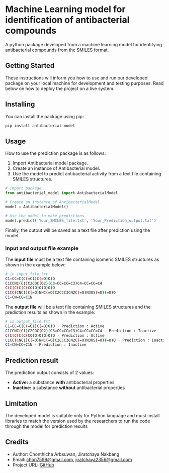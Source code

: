 # Machine Learning model for identification of antibacterial compounds

A python package developed from a machine learning model for identifying antibacterial compounds from the SMILES format.

## Getting Started

These instructions will inform you how to use and run our developed package on your local machine for development and testing purposes. Read below on how to deploy the project on a live system.

## Installing
You can install the package using pip:

```bash 
pip install antibacterial-model 
```
## Usage
How to use the prediction package is as follows:
1. Import Antibacterial model package.
2. Create an instance of Antibacterial model.
3. Use the model to predict antibacterial activity from a text file containing SMILES structures.

```python
# import package  
from antibacterial_model import AntibacterialModel

# Create an instance of AntibacterialModel
model = AntibacterialModel()

# Use the model to make predictions
model.predict('Your_SMILES_file.txt', 'Your_Prediction_output.txt')
```
Finally, the output will be saved as a text file after prediction using the model.


### Input and output file example
The **input file** must be a text file containing isomeric SMILES structures as shown in the example below:

```bash
# in input_file.txt
C1=CC=C(C(=C1)C(=O)O)O 
C1CCNC(C1)C2COC(O2)(C3=CC=CC=C3)C4=CC=CC=C4
C(C(C(C(C(CO)O)O)O)O)O
C1CC(CNC1)C(=O)NNC(=O)C2CCC3CN2C(=O)N3OS(=O)(=O)O
C1=CN=CC=C1N
```
The **output file** will be a text file containing SMILES structures and the prediction results as shown in the example:

```bash
# in output_file.txt
C1=CC=C(C(=C1)C(=O)O)O - Prediction : Active
C1CCNC(C1)C2COC(O2)(C3=CC=CC=C3)C4=CC=CC=C4 - Prediction : Inactive
C(C(C(C(C(CO)O)O)O)O)O - Prediction : Active
C1CC(CNC1)C(=O)NNC(=O)C2CCC3CN2C(=O)N3OS(=O)(=O)O - Prediction : Inactive
C1=CN=CC=C1N - Prediction : Inactive
```
## Prediction result
The prediction output consists of 2 values:
- **Active:** a substance **with** antibacterial properties
- **Inactive:** a substance **without** antibacterial properties

## Limitation
The developed model is suitable only for Python language and must install libraries to match the version used by the researchers to run the code through the model for prediction results

## Credits
- Author: Chonthicha Arbsuwan, Jiratchaya  Nakbang 
- Email: chon7599@gmail.com, jiratchaya2356@gmail.com
- Project URL: [GitHub](https://github.com/Chon26/Antibacterial-model) 

